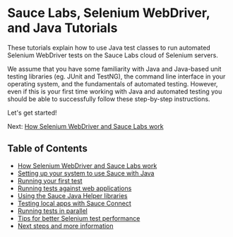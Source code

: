 Sauce Labs, Selenium WebDriver, and Java Tutorials
============
These tutorials explain how to use Java test classes to run automated Selenium WebDriver tests on the Sauce Labs cloud of Selenium servers. 

We assume that you have some familiarity with Java and Java-based unit testing libraries (eg. JUnit and TestNG), the command line interface in your operating system, and the fundamentals of automated testing. However, even if this is your first time working with Java and automated testing you should be able to successfully follow these step-by-step instructions. 

Let's get started!

Next: [How Selenium WebDriver and Sauce Labs work](https://github.com/saucelabs/java-tutorial/blob/master/01-Selenium.md)

Table of Contents
---
* [How Selenium WebDriver and Sauce Labs work](https://github.com/saucelabs/java-tutorial/blob/master/01-Selenium.md)
* [Setting up your system to use Sauce with Java	](https://github.com/saucelabs/java-tutorial/blob/master/02-Setup.md)
* [Running your first test](https://github.com/saucelabs/java-tutorial/blob/master/03-First-Test.md)
* [Running tests against web applications](https://github.com/saucelabs/java-tutorial/blob/master/04-Testing-Apps.md)
* [Using the Sauce Java Helper libraries](https://github.com/saucelabs/java-tutorial/blob/master/04-Java-Helper.md)
* [Testing local apps with Sauce Connect](https://github.com/saucelabs/java-tutorial/blob/master/05-Sauce-Connect.md)
* [Running tests in parallel](https://github.com/saucelabs/java-tutorial/blob/master/06-Parallelism.md)
* [Tips for better Selenium test performance](https://github.com/saucelabs/java-tutorial/blob/master/07-Tips.md)
* [Next steps and more information](https://github.com/saucelabs/java-tutorial/blob/master/08-Info.md)
